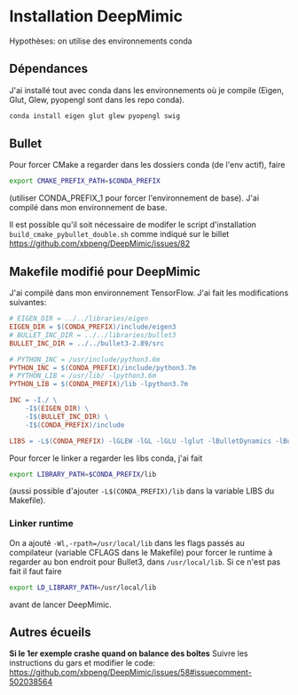# Installation DeepMimic

Hypothèses: on utilise des environnements conda

## Dépendances

J'ai installé tout avec conda dans les environnements où je compile (Eigen, Glut, Glew, pyopengl sont dans les repo conda).
```bash
conda install eigen glut glew pyopengl swig
```


## Bullet

Pour forcer CMake a regarder dans les dossiers conda (de l'env actif), faire
```bash
export CMAKE_PREFIX_PATH=$CONDA_PREFIX
```
(utiliser CONDA_PREFIX_1 pour forcer l'environnement de base). 
J'ai compilé dans mon environnement de base.

Il est possible qu'il soit nécessaire de modifer le script d'installation `build_cmake_pybullet_double.sh` comme indiqué sur le billet https://github.com/xbpeng/DeepMimic/issues/82


## Makefile modifié pour DeepMimic

J'ai compilé dans mon environnement TensorFlow.
J'ai fait les modifications suivantes:
```makefile
# EIGEN_DIR = ../../libraries/eigen
EIGEN_DIR = $(CONDA_PREFIX)/include/eigen3
# BULLET_INC_DIR = ../../libraries/bullet3
BULLET_INC_DIR = ../../bullet3-2.89/src

# PYTHON_INC = /usr/include/python3.6m
PYTHON_INC = $(CONDA_PREFIX)/include/python3.7m
# PYTHON_LIB = /usr/lib/ -lpython3.6m
PYTHON_LIB = $(CONDA_PREFIX)/lib -lpython3.7m

INC = -I./ \
	-I$(EIGEN_DIR) \
	-I$(BULLET_INC_DIR) \
	-I$(CONDA_PREFIX)/include

LIBS = -L$(CONDA_PREFIX) -lGLEW -lGL -lGLU -lglut -lBulletDynamics -lBulletCollision -lLinearMath -lm -lstdc++ -Wl,-rpath=/usr/local/lib
```
Pour forcer le linker a regarder les libs conda, j'ai fait
```bash
export LIBRARY_PATH=$CONDA_PREFIX/lib
```
(aussi possible d'ajouter `-L$(CONDA_PREFIX)/lib` dans la variable LIBS du Makefile).

### Linker runtime

On a ajouté `-Wl,-rpath=/usr/local/lib` dans les flags passés au compilateur (variable CFLAGS dans le Makefile) pour forcer le runtime à regarder au bon endroit pour Bullet3, dans `/usr/local/lib`. Si ce n'est pas fait il faut faire
```bash
export LD_LIBRARY_PATH=/usr/local/lib
```
avant de lancer DeepMimic.

## Autres écueils

**Si le 1er exemple crashe quand on balance des boîtes** Suivre les instructions du gars et modifier le code: https://github.com/xbpeng/DeepMimic/issues/58#issuecomment-502038564
